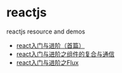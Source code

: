 # reactjs
reactjs resource and demos

- [react入门与进阶（首篇）](https://github.com/codingplayboy/reactjs/blob/master/react_learn.md)
- [react入门与进阶之组件的复合与通信](https://github.com/codingplayboy/reactjs/blob/master/react_learn02.md)
- [react入门与进阶之Flux](https://github.com/codingplayboy/reactjs/blob/master/react_learn03.md)
